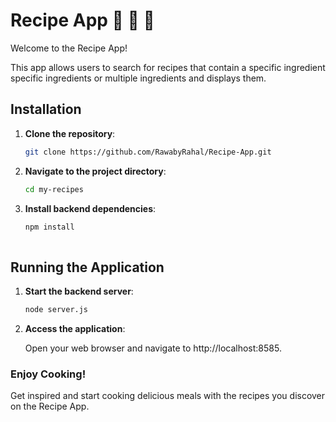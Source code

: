 # Recipe App 🍞 🍰 🌮

Welcome to the Recipe App!

This app allows users to search for recipes that contain a specific ingredient specific ingredients or multiple ingredients and displays them.

## Installation

1. **Clone the repository**:
   
   ```bash
   git clone https://github.com/RawabyRahal/Recipe-App.git
   
2. **Navigate to the project directory**:
   
    ```bash
    cd my-recipes
    
3. **Install backend dependencies**:
   
    ```bash
   npm install
  
## Running the Application
1. **Start the backend server**:
   
   ```bash
   node server.js
2. **Access the application**:
   
   Open your web browser and navigate to http://localhost:8585.

### Enjoy Cooking!

Get inspired and start cooking delicious meals with the recipes you discover on the Recipe App.
